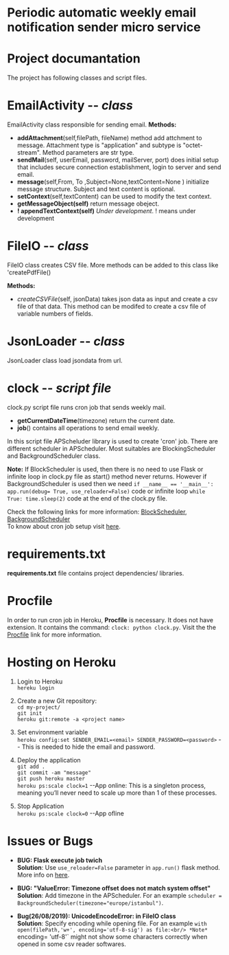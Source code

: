 # Periodic automatic weekly email notification sender micro service

# Project documantation
The project has following classes and script files.

# EmailActivity -- *class*

EmailActivity class responsible for sending email.
**Methods:**

*  **addAttachment**(self,filePath, fileName) method add attchment to message. Attachment type is "application" and subtype is "octet-stream". Method parameters are str type.
*  **sendMail**(self, userEmail, password, mailServer, port) does initial setup that includes secure connection establishment, login to server and send email.
* **message**(self,From, To ,Subject=None,textContent=None ) initialize message structure. Subject and text content is optional.
*  **setContext**(self,textContent) can be used to modify the text context.
*  **getMessageObject(self)** return message obeject.
*  **! appendTextContext(self)**  *Under development*. ! means under development

# FileIO -- *class*
FileIO class creates CSV file. More methods can be added to this class like 'createPdfFile()

**Methods:**

*  *createCSVFile*(self, jsonData) takes json data as input and create a csv file of that data. This method can be modifed to create a csv file of variable numbers of fields.

# JsonLoader -- *class*
JsonLoader class load jsondata from url.

# clock -- *script file*

clock.py script file runs cron job that sends weekly mail. 

*  **getCurrentDateTime**(timezone) return the current date.
*  **job**()  contains all operations to send email weekly.

In this script file APScheluder library is used to create 'cron' job. 
There are different scheduler in APScheduler. Most suitables are BlockingScheduler and BackgroundScheduler class.

**Note:** If BlockScheduler is used, then there is no need to use Flask or infinite loop in clock.py file as start() method never returns. However if BackgroundScheduler is used then we need 
`if __name__ == '__main__':
    app.run(debug= True, use_reloader=False)`
code or infinite loop `while True:
    time.sleep(2)` code at the end of the clock.py file.

Check the following links for more information:
[BlockScheduler](https://apscheduler.readthedocs.io/en/latest/modules/schedulers/blocking.html#apscheduler.schedulers.blocking.BlockingScheduler),
[BackgroundScheduler](https://apscheduler.readthedocs.io/en/latest/modules/schedulers/background.html#apscheduler.schedulers.background.BackgroundScheduler)<br/>
To know about cron job setup visit [here](https://apscheduler.readthedocs.io/en/latest/modules/triggers/cron.html).
# requirements.txt

**requirements.txt** file contains project dependencies/ libraries.

# Procfile
In order to run cron job in Heroku, **Procfile** is necessary. It does not have extension. It contains the command: `clock: python clock.py`. Visit the the 
[Procfile](https://devcenter.heroku.com/articles/procfile) link for more information.
# Hosting on Heroku

1. Login to Heroku<br/> `hereku login`
2. Create a new Git repository:<br/>
     `cd my-project/`<br/>
     `git init`<br/>
     `heroku git:remote -a <project name>`<br/>
3. Set environment variable<br/>
     `heroku config:set SENDER_EMAIL=<email> SENDER_PASSWORD=<password>` -- This is needed to hide the email and password.
    
4. Deploy the application<br/> 
     `git add .`<br/>
     `git commit -am "message"`<br/>
     `git push heroku master`<br/>
     `heroku ps:scale clock=1` --App online: This is a singleton process, meaning you’ll never need to scale up more than 1 of these processes.
5. Stop Application<br/>
     `heroku ps:scale clock=0` --App ofline
  
# Issues or Bugs
* **BUG: Flask execute job twich**<br/>
  **Solution**: Use `use_reloader=False` parameter in `app.run()` flask method. More info on [here](#https://stackoverflow.com/questions/14874782/apscheduler-in-flask-executes-twice).
* **BUG: "ValueError: Timezone offset does not match system offset"**<br/>
  **Solution**: Add timezone in the APScheduler. For an example `scheduler = BackgroundScheduler(timezone="europe/istanbul")`.

* **Bug(26/08/2019): UnicodeEncodeError: in FileIO class**<br/>
  **Solution**:  Specify encoding while opening file. For an example `with open(filePath,'w+', encoding='utf-8-sig') as file:<br/>
   *Note* `encoding= 'utf-8'` might not show some characters correctly when opened in some csv reader softwares.
  
